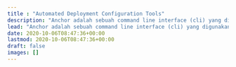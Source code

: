 ```yaml
---
title : "Automated Deployment Configuration Tools"
description: "Anchor adalah sebuah command line interface (cli) yang digunakan untuk membuat automation pada proses pekerjaan devops dalam management configuration deployment."
lead: "Anchor adalah sebuah command line interface (cli) yang digunakan untuk membuat automation pada proses pekerjaan devops dalam management configuration deployment."
date: 2020-10-06T08:47:36+00:00
lastmod: 2020-10-06T08:47:36+00:00
draft: false
images: []
---
```

